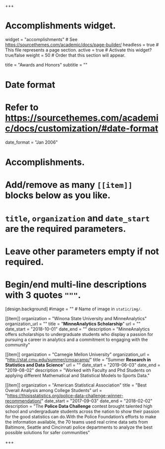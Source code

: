 +++
# Accomplishments widget.
widget = "accomplishments"  # See https://sourcethemes.com/academic/docs/page-builder/
headless = true  # This file represents a page section.
active = true  # Activate this widget? true/false
weight = 50  # Order that this section will appear.

title = "Awards and Honors"
subtitle = ""

# Date format
#   Refer to https://sourcethemes.com/academic/docs/customization/#date-format
date_format = "Jan 2006"

# Accomplishments.
#   Add/remove as many `[[item]]` blocks below as you like.
#   `title`, `organization` and `date_start` are the required parameters.
#   Leave other parameters empty if not required.
#   Begin/end multi-line descriptions with 3 quotes `"""`.

[design.background]
 #image = ""  # Name of image in `static/img/`.

[[item]]
  organization = "Winona State University and MinneAnalytics"
  organization_url = ""
  title = "<b>MinneAnalytics Scholarship</b>"
  url = ""
  date_start = "2018-10-01"
  date_end = ""
  description = "MinneAnalytics offers scholarships to undergraduate students who display a passion for pursuing a career in analytics and a commitment to engaging with the community"

[[item]]
  organization = "Carnegie Mellon University"
  organization_url = "http://stat.cmu.edu/summer/cmsacamp/"
  title = "Summer <b>Research in Statistics and Data Science</b>"
  url = ""
  date_start = "2019-06-03"
  date_end = "2019-08-02"
  description = "Worked with Faculty and Phd Students on applying different Mathematical and Statistical Models to Sports Data."
  
[[item]]
  organization = "American Statistical Association" 
  title = "Best Overall Analysis among College Students"
  url = "https://thisisstatistics.org/police-data-challenge-winner-recommendation/"
  date_start = "2017-09-03"
  date_end = "2018-02-02"
  description = "The **Police Data Challenge** contest brought talented high school and undergraduate students across the nation to show their passion for the good statistics can do.With the Police Foundation’s efforts to make the information available, the 70 teams used real crime data sets from Baltimore, Seattle and Cincinnati police departments to analyze the best possible solutions for safer communities"

+++
